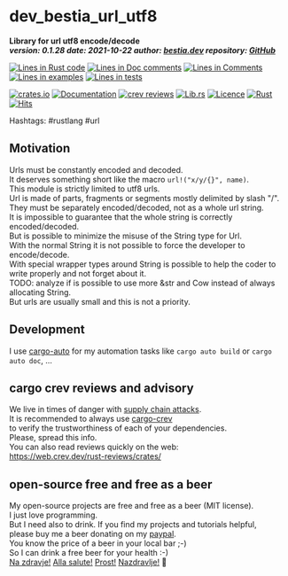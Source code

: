 [comment]: # (auto_md_to_doc_comments segment start A)

# dev_bestia_url_utf8

[comment]: # (auto_cargo_toml_to_md start)

**Library for url utf8 encode/decode**  
***version: 0.1.28  date: 2021-10-22 author: [bestia.dev](https://bestia.dev) repository: [GitHub](https://github.com/bestia-dev/dev_bestia_url_utf8)***  

[comment]: # (auto_cargo_toml_to_md end)

[comment]: # (auto_lines_of_code start)
[![Lines in Rust code](https://img.shields.io/badge/Lines_in_Rust-135-green.svg)](https://github.com/bestia-dev/dev_bestia_url_utf8/)
[![Lines in Doc comments](https://img.shields.io/badge/Lines_in_Doc_comments-79-blue.svg)](https://github.com/bestia-dev/dev_bestia_url_utf8/)
[![Lines in Comments](https://img.shields.io/badge/Lines_in_comments-32-purple.svg)](https://github.com/bestia-dev/dev_bestia_url_utf8/)
[![Lines in examples](https://img.shields.io/badge/Lines_in_examples-0-yellow.svg)](https://github.com/bestia-dev/dev_bestia_url_utf8/)
[![Lines in tests](https://img.shields.io/badge/Lines_in_tests-38-orange.svg)](https://github.com/bestia-dev/dev_bestia_url_utf8/)

[comment]: # (auto_lines_of_code end)

[comment]: # (auto_badges start)

[![crates.io](https://img.shields.io/crates/v/dev_bestia_url_utf8.svg)](https://crates.io/crates/dev_bestia_url_utf8)
[![Documentation](https://docs.rs/dev_bestia_url_utf8/badge.svg)](https://docs.rs/dev_bestia_url_utf8/)
[![crev reviews](https://web.crev.dev/rust-reviews/badge/crev_count/dev_bestia_url_utf8.svg)](https://web.crev.dev/rust-reviews/crate/dev_bestia_url_utf8/)
[![Lib.rs](https://img.shields.io/badge/Lib.rs-rust-orange.svg)](https://lib.rs/crates/dev_bestia_url_utf8/)
[![Licence](https://img.shields.io/badge/license-MIT-blue.svg)](https://github.com/bestia-dev/dev_bestia_url_utf8/blob/master/LICENSE)
[![Rust](https://github.com/bestia-dev/dev_bestia_url_utf8/workflows/RustAction/badge.svg)](https://github.com/bestia-dev/dev_bestia_url_utf8/actions)
[![Hits](https://hits.seeyoufarm.com/api/count/incr/badge.svg?url=https%3A%2F%2Fgithub.com%2Fbestia-dev%2Fdev_bestia_url_utf8&count_bg=%2379C83D&title_bg=%23555555&icon=&icon_color=%23E7E7E7&title=hits&edge_flat=false)](https://hits.seeyoufarm.com)

[comment]: # (auto_badges end)

Hashtags: #rustlang #url

## Motivation

Urls must be constantly encoded and decoded.  
It deserves something short like the macro `url!("x/y/{}", name)`.  
This module is strictly limited to utf8 urls.  
Url is made of parts, fragments or segments mostly delimited by slash "/".  
They must be separately encoded/decoded, not as a whole url string.  
It is impossible to guarantee that the whole string is correctly encoded/decoded.  
But is possible to minimize the misuse of the String type for Url.  
With the normal String it is not possible to force the developer to encode/decode.  
With special wrapper types around String is possible to help the coder to write properly and not forget about it.  
TODO: analyze if is possible to use more &str and Cow instead of always allocating String.  
But urls are usually small and this is not a priority.  

## Development

I use [cargo-auto](https://crates.io/crates/cargo-auto) for my automation tasks like `cargo auto build` or `cargo auto doc`, ...

## cargo crev reviews and advisory

We live in times of danger with [supply chain attacks](https://en.wikipedia.org/wiki/Supply_chain_attack).  
It is recommended to always use [cargo-crev](https://github.com/crev-dev/cargo-crev)  
to verify the trustworthiness of each of your dependencies.  
Please, spread this info.  
You can also read reviews quickly on the web:  
<https://web.crev.dev/rust-reviews/crates/>  

## open-source free and free as a beer

My open-source projects are free and free as a beer (MIT license).  
I just love programming.  
But I need also to drink. If you find my projects and tutorials helpful,  
please buy me a beer donating on my [paypal](https://paypal.me/LucianoBestia).  
You know the price of a beer in your local bar ;-)  
So I can drink a free beer for your health :-)  
[Na zdravje!](https://translate.google.com/?hl=en&sl=sl&tl=en&text=Na%20zdravje&op=translate) [Alla salute!](https://dictionary.cambridge.org/dictionary/italian-english/alla-salute) [Prost!](https://dictionary.cambridge.org/dictionary/german-english/prost) [Nazdravlje!](https://matadornetwork.com/nights/how-to-say-cheers-in-50-languages/) 🍻

[comment]: # (auto_md_to_doc_comments segment end A)
